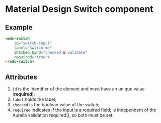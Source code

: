 
# Material Design Switch component

## Example

```html
<mdc-switch 
    id="switch-input" 
    label="Switch me" 
    checked.bind="checked & validate" 
    required="true">
</mdc-switch>
```

## Attributes

1. `id` is the identifier of the element and must have an unique value (**required**);
2. `label` holds the label;
3. `checked` is the boolean value of the switch;
4. `required` indicates if the input is a required field; is independent of the Aurelia validation required(), so both must be set.
